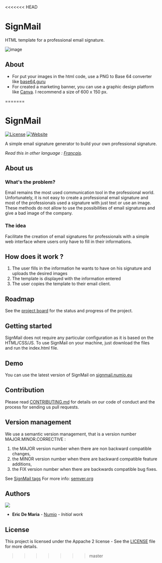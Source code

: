 <<<<<<< HEAD
# SignMail  
HTML template for a professional email signature.

![image](https://user-images.githubusercontent.com/16137804/129900815-a38fd7ba-5d7a-4333-86b3-15d0118600af.png)

## About
- For put your images in the html code, use a PNG to Base 64 converter like [base64.guru](https://base64.guru/converter/encode/image/png)
- For created a marketing banner, you can use a graphic design platform like [Canva](https://www.canva.com/). I recommend a size of 600 x 150 px.


=======
# SignMail

[![License](https://img.shields.io/badge/License-Apache2-blue.svg)](https://www.apache.org/licenses/LICENSE-2.0) [![Website](https://img.shields.io/badge/View-Website-blue)](https://signmail.numio.eu/)


A simple email signature generator to build your own professional signature.

_Read this in other language : [Français](./docs/README.fr.md)._

## About us

### What's the problem?

Email remains the most used communication tool in the professional world. Unfortunately, it is not easy to create a professional email signature and most of the professionals used a signature with just text or use an image. These methods do not allow to use the possibilities of email signatures and give a bad image of the company.

### The idea

Facilitate the creation of email signatures for professionals with a simple web interface where users only have to fill in their informations.  

## How does it work ?

1. The user fills in the information he wants to have on his signature and uploads the desired images
2. The template is displayed with the information entered
3. The user copies the template to their email client.

## Roadmap

See the [project board](https://github.com/3r1cd3ma/SignMail/projects) for the status and progress of the project.

## Getting started

SignMail does not require any particular configuration as it is based on the HTML/CSS/JS.
To use SignMail on your machine, just download the files and run the index.html file.

## Demo

You can use the latest version of SignMail on [signmail.numio.eu](signmail.numio.eu)

## Contribution

Please read [CONTRIBUTING.md](CONTRIBUTING.md) for details on our code of conduct and the process for sending us pull requests.

## Version management

We use a semantic version management, that is a version number MAJOR.MINOR.CORRECTIVE :
1. the MAJOR version number when there are non backward compatible changes,
2. the MINOR version number when there are backward compatible feature additions,
3. the FIX version number when there are backwards compatible bug fixes.

See [SignMail tags](https://github.com/3r1cd3ma/SignMail/tags)
For more info: [semver.org](http://semver.org/)

## Authors

<a href="https://github.com/3r1cd3ma/SignMail/graphs/contributors">
  <img src="https://contributors-img.web.app/image?3r1cd3ma/SignMail" />
</a>

- **Eric De Maria** - [Numio](https://numio.eu) - _Initial work_

## License

This project is licensed under the Appache 2 license - See the [LICENSE](LICENCE) file for more details.
>>>>>>> master

